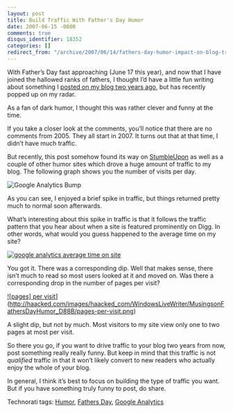 ```yaml
---
layout: post
title: Build Traffic With Father's Day Humor
date: 2007-06-15 -0800
comments: true
disqus_identifier: 18352
categories: []
redirect_from: "/archive/2007/06/14/fathers-day-humor-impact-on-blog-traffic.aspx/"
---
```


With Father’s Day fast approaching (June 17 this year), and now that I
have joined the hallowed ranks of fathers, I thought I’d have a little
fun writing about something I [posted on my blog two years
ago](http://haacked.com/archive/2005/06/13/funny-fathers-day-ad.aspx "The Funniest Father’s Day Ad Yet"),
but has recently popped up on my radar.

As a fan of dark humor, I thought this was rather clever and funny at
the time.

If you take a closer look at the comments, you’ll notice that there are
no comments from 2005. They all start in 2007. It turns out that at that
time, I didn’t have much traffic.

But recently, this post somehow found its way on
[StumbleUpon](http://www.stumbleupon.com/tag/fathers-day/ "Fathers Day Tag on StumbleUpon")
as well as a couple of other humor sites which drove a huge amount of
traffic to my blog. The following graph shows you the number of visits
per day.

![Google Analytics
Bump](http://haacked.com/images/haacked_com/WindowsLiveWriter/MusingsonFathersDayHumor_D88B/analytics-bump_1.png)

As you can see, I enjoyed a brief spike in traffic, but things returned
pretty much to normal soon afterwards.

What’s interesting about this spike in traffic is that it follows the
traffic pattern that you hear about when a site is featured prominently
on Digg. In other words, what would you guess happened to the average
time on my site?

[![google analytics average time on
site](http://haacked.com/images/haacked_com/WindowsLiveWriter/MusingsonFathersDayHumor_D88B/google-analytics-average-time-on-site_thumb.png)](http://haacked.com/images/haacked_com/WindowsLiveWriter/MusingsonFathersDayHumor_D88B/google-analytics-average-time-on-site.png)

You got it. There was a corresponding dip. Well that makes sense, there
isn’t much to read so most users looked at it and moved on. Was there a
corresponding drop in the number of pages per visit?

[![pages] per
visit](http://haacked.com/images/haacked_com/WindowsLiveWriter/MusingsonFathersDayHumor_D88B/pages-per-visit_thumb.png)](http://haacked.com/images/haacked_com/WindowsLiveWriter/MusingsonFathersDayHumor_D88B/pages-per-visit.png)

A slight dip, but not by much. Most visitors to my site view only one to
two pages at most per visit.

So there you go, if you want to drive traffic to your blog two years
from now, post something really really funny. But keep in mind that this
traffic is not *qualified* traffic in that it won’t likely convert to
new readers who actually enjoy the whole of your blog.

In general, I think it’s best to focus on building the type of traffic
you want. But if you have something truly funny to post, do share.

Technorati tags: [Humor](http://technorati.com/tags/Humor), [Fathers
Day](http://technorati.com/tags/Fathers%20Day), [Google
Analytics](http://technorati.com/tags/Google%20Analytics)

